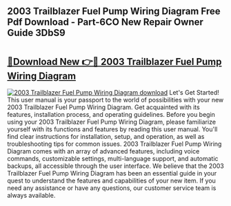 ## 2003 Trailblazer Fuel Pump Wiring Diagram Free Pdf Download - Part-6CO New Repair Owner Guide 3DbS9

# <h2><a href="http://dfs5pck.blite.top/?on=2003+Trailblazer+Fuel+Pump+Wiring+Diagram">🔗Download New 👉🔴 2003 Trailblazer Fuel Pump Wiring Diagram</a></h2>

[![2003 Trailblazer Fuel Pump Wiring Diagram download](https://i.imgur.com/lujVjoI.png)](http://dfs5pck.blite.top/?on=2003+Trailblazer+Fuel+Pump+Wiring+Diagram)
Let's Get Started! This user manual is your passport to the world of possibilities with your new 2003 Trailblazer Fuel Pump Wiring Diagram. Get acquainted with its features, installation process, and operating guidelines. Before you begin using your 2003 Trailblazer Fuel Pump Wiring Diagram, please familiarize yourself with its functions and features by reading this user manual. You'll find clear instructions for installation, setup, and operation, as well as troubleshooting tips for common issues. 2003 Trailblazer Fuel Pump Wiring Diagram comes with an array of advanced features, including voice commands, customizable settings, multi-language support, and automatic backups, all accessible through the user interface. We believe that the 2003 Trailblazer Fuel Pump Wiring Diagram has been an essential guide in your quest to understand the features and capabilities of your new item. If you need any assistance or have any questions, our customer service team is always available.
